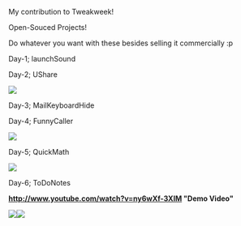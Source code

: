 My contribution to Tweakweek!

Open-Souced Projects!

Do whatever you want with these besides selling it commercially :p


Day-1; launchSound

Day-2; UShare

![](http://s3.amazonaws.com/imgly_production/1603575/large.png)

Day-3; MailKeyboardHide

Day-4; FunnyCaller

![](http://s3.amazonaws.com/imgly_production/1621190/large.png)

Day-5; QuickMath

![](http://s3.amazonaws.com/imgly_production/1630696/large.png)

Day-6; ToDoNotes

<b>http://www.youtube.com/watch?v=ny6wXf-3XlM "Demo Video"</b>

![](http://s3.amazonaws.com/imgly_production/1638235/large.png)![](http://s3.amazonaws.com/imgly_production/1638236/large.png)



